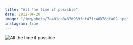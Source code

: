 ```yaml
---
title: "All the time if possible"
date: 2012-06-20
image: "/img/photo/7a401cb3487d939fcf47fc40078dfa02.jpg"
instagram: true
---
```


![All the time if possible](/img/photo/7a401cb3487d939fcf47fc40078dfa02.jpg)
